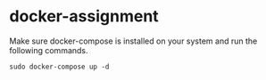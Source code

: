 # docker-assignment
Make sure docker-compose is installed on your system and run the following commands.

```
sudo docker-compose up -d
```

